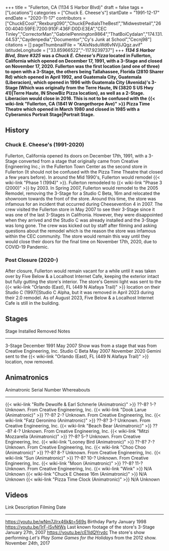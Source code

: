 +++
title = "Fullerton, CA (1134 S Harbor Blvd)"
draft = false
tags = ["Locations"]
categories = ["Chuck E. Cheese's"]
startDate = "1991-12-17"
endDate = "2020-11-17"
contributors = ["ChuckECool","Rexburg090","ChuckEPediaIsTheBest!","Midwestretail","2600:4040:59FE:7200:910F:436F:D0D:E3EA","CEC Tinley","CorrectorMan","GabrielPennington9864","ThatBoiCydalan","174.131.44.53","Caydenpedia","Documentor","Cy's Junk at School","Cecnj98"]
citations = []
pageThumbnailFile = "KAIxNsduWd6vNVjIJQgz.avif"
latitudeLongitude = ["33.85966522","-117.9239737"]
+++
***1134 S Harbor Blvd, Store #325* was a *Chuck E. Cheese's Pizza* located in Fullerton, California which opened on December 17, 1991, with a 3-Stage and closed on November 17, 2020.
Fullerton was the first location (and one of three) to open with a 3-Stage, the others being Tallahassee, Florida (2810 Sharer Rd) which opened in April 1992, and Guatemala City, Guatemala (Liberacion), which opened in 1996 with Guatemala City (Avenida)'s 3-Stage (Which was originally from the Terre Haute, IN (3820 S US Hwy 41)|Terre Haute, IN ShowBiz Pizza location), as well as a 2-Stage. Liberacion would close in 2016.
This is not to be confused with the {{< wiki-link "Fullerton, CA (1841 W Orangethorpe Ave)" >}} Pizza Time Theatre which opened in March 1980 and closed in 1985 with a Cyberamics Portrait Stage|Portrait Stage.**

## History

### Chuck E. Cheese's (1991-2020)

Fullerton, California opened its doors on December 17th, 1991, with a 3-Stage converted from a stage that originally came from Creative Engineering Inc.; in the Fullerton Town Center as the second store in Fullerton (It should not be confused with the Pizza Time Theatre that closed a few years before). In around the Mid 1990's, Fullerton would remodel {{< wiki-link "Phase 1 (1994)" >}}. Fullerton remodeled to {{< wiki-link "Phase 3 (2000)" >}} by 2003. In Spring 2007, Fullerton would remodel to the 2005 Remodel, removing the 3-Stage for a Studio C Beta, 16m and relocated the showroom towards the front of the store. Around this time, the store was infamous for an incident that occurred during Cheesevention 4 in 2007. The crew visited the Fullerton store in May 2007 to see their 3-Stage since it was one of the last 3-Stages in Califronia. However, they were disappointed when they arrived and the Studio C was already installed and the 3-Stage was long gone. The crew was kicked out by staff after filming and asking questions about the remodel which is the reason the store was infamous within the CEC community. The store would remain this way until they would close their doors for the final time on November 17th, 2020, due to COVID-19 Pandemic.

### Post Closure (2020-)

After closure, Fullerton would remain vacant for a while until it was taken over by Five Below & a Localhost Internet Cafe, keeping the exterior intact but fully gutting the store's interior. The store's Gemini light was sent to the {{< wiki-link "Orlando (East), FL (449 N Alafaya Trail)" >}} location on their Studio C (1997)|Studio C Alpha, but it was removed in April 2023 during their 2.0 remodel. As of August 2023, Five Below & a Localhost Internet Cafe is still in the building.

## Stages

  Stage           Installed       Removed         Notes
  --------------- --------------- --------------- ------------------------------------------------------------------------------------------------------------
  3-Stage         December 1991   May 2007        Show was from a stage that was from Creative Engineering, Inc.
  Studio C Beta   May 2007        November 2020   Gemini sent to the {{< wiki-link "Orlando (East), FL (449 N Alafaya Trail)" >}} location, now removed.

## Animatronics

  Animatronic                                                           Serial Number   Whereabouts
  --------------------------------------------------------------------- --------------- ------------------------------------------
  {{< wiki-link "Rolfe Dewolfe & Earl Schmerle (Animatronic)" >}}   ??-8? 1-?       Unknown. From Creative Engineering, Inc.
  {{< wiki-link "Dook Larue (Animatronic)" >}}                      ??-8? 2-?       Unknown. From Creative Engineering, Inc.
  {{< wiki-link "Fatz Geronimo (Animatronic)" >}}                   ??-8? 3-?       Unknown. From Creative Engineering, Inc.
  {{< wiki-link "Beach Bear (Animatronic)" >}}                      ??-8? 4-?       Unknown. From Creative Engineering, Inc.
  {{< wiki-link "Mitzi Mozzarella (Animatronic)" >}}                ??-8? 5-?       Unknown. From Creative Engineering, Inc.
  {{< wiki-link "Looney Bird (Animatronic)" >}}                     ??-8? 7-?       Unknown. From Creative Engineering, Inc.
  {{< wiki-link "Choo Choo (Animatronic)" >}}                       ??-8? 8-?       Unknown. From Creative Engineering, Inc.
  {{< wiki-link "Sun (Animatronic)" >}}                             ??-8? 10-?      Unknown. From Creative Engineering, Inc.
  {{< wiki-link "Moon (Animatronic)" >}}                            ??-8? 11-?      Unknown. From Creative Engineering, Inc.
  {{< wiki-link "Wink" >}}                                          N/A             Unknown
  {{< wiki-link "Chuck E Cheese 16m (Animatronic)" >}}              N/A             Unknown
  {{< wiki-link "Pizza Time Clock (Animatronic)" >}}                N/A             Unknown

## Videos

  Link                                  Description                                                                                Filming Date
  ------------------------------------- ------------------------------------------------------------------------------------------ ---------------------
  https://youtu.be/wNm7JIrx46k&t=569s   Birthday Party                                                                             January 1998
  https://youtu.be/1rF-lSvNtWs          Last known footage of the store's 3-Stage                                                  January 27th, 2007
  https://youtu.be/cE1IdQYrvdc          The store's show performing *Let's Play Some Games for the Holidays* from the 2012 show.   November 24th, 2017
